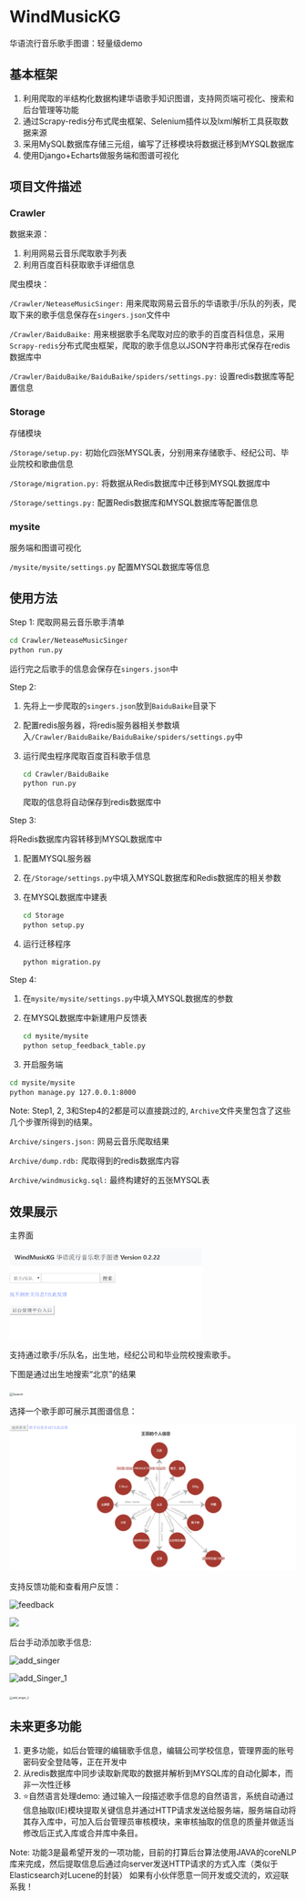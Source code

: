 # WindMusicKG

华语流行音乐歌手图谱：轻量级demo

## 基本框架

1. 利用爬取的半结构化数据构建华语歌手知识图谱，支持网页端可视化、搜索和后台管理等功能
2. 通过Scrapy-redis分布式爬虫框架、Selenium插件以及lxml解析工具获取数据来源
3. 采用MySQL数据库存储三元组，编写了迁移模块将数据迁移到MYSQL数据库
4. 使用Django+Echarts做服务端和图谱可视化

## 项目文件描述

### Crawler

数据来源：

1. 利用网易云音乐爬取歌手列表
2. 利用百度百科获取歌手详细信息

爬虫模块：

`/Crawler/NeteaseMusicSinger:` 用来爬取网易云音乐的华语歌手/乐队的列表，爬取下来的歌手信息保存在`singers.json`文件中

`/Crawler/BaiduBaike:` 用来根据歌手名爬取对应的歌手的百度百科信息，采用`Scrapy-redis`分布式爬虫框架，爬取的歌手信息以JSON字符串形式保存在redis数据库中

`/Crawler/BaiduBaike/BaiduBaike/spiders/settings.py:` 设置redis数据库等配置信息

### Storage

存储模块

`/Storage/setup.py:` 初始化四张MYSQL表，分别用来存储歌手、经纪公司、毕业院校和歌曲信息

`/Storage/migration.py:` 将数据从Redis数据库中迁移到MYSQL数据库中

`/Storage/settings.py:` 配置Redis数据库和MYSQL数据库等配置信息

### mysite

服务端和图谱可视化

`/mysite/mysite/settings.py` 配置MYSQL数据库等信息

## 使用方法

Step 1: 爬取网易云音乐歌手清单

```bash
cd Crawler/NeteaseMusicSinger
python run.py
```

运行完之后歌手的信息会保存在`singers.json`中

Step 2: 

1. 先将上一步爬取的`singers.json`放到`BaiduBaike`目录下

2. 配置redis服务器，将redis服务器相关参数填入`/Crawler/BaiduBaike/BaiduBaike/spiders/settings.py`中

3. 运行爬虫程序爬取百度百科歌手信息

   ```bash
   cd Crawler/BaiduBaike
   python run.py
   ```

   爬取的信息将自动保存到redis数据库中

Step 3:

将Redis数据库内容转移到MYSQL数据库中

1. 配置MYSQL服务器

2. 在`/Storage/settings.py`中填入MYSQL数据库和Redis数据库的相关参数

3. 在MYSQL数据库中建表

   ```bash
   cd Storage
   python setup.py
   ```

4. 运行迁移程序

   ```bash
   python migration.py
   ```

Step 4:

1. 在`mysite/mysite/settings.py`中填入MYSQL数据库的参数

2. 在MYSQL数据库中新建用户反馈表

   ```bash
   cd mysite/mysite
   python setup_feedback_table.py
   ```

3. 开启服务端

```bash
cd mysite/mysite
python manage.py 127.0.0.1:8000
```

Note: Step1, 2, 3和Step4的2都是可以直接跳过的, `Archive`文件夹里包含了这些几个步骤所得到的结果。

`Archive/singers.json:` 网易云音乐爬取结果

`Archive/dump.rdb:` 爬取得到的redis数据库内容

`Archive/windmusickg.sql:` 最终构建好的五张MYSQL表

## 效果展示

主界面

<img src="\Img\Main.png" alt="Main" style="zoom:33%;" />

支持通过歌手/乐队名，出生地，经纪公司和毕业院校搜索歌手。

下图是通过出生地搜索“北京”的结果

<img src="C:\Users\HuangDafeng\Desktop\workstation\WindMusicKG\Img\search.PNG" alt="Search" style="zoom:38%;" />

选择一个歌手即可展示其图谱信息：

![singer](\Img\singer.PNG)

支持反馈功能和查看用户反馈：

![feedback](C:\Users\HuangDafeng\Desktop\workstation\WindMusicKG\Img\feedback.PNG)

![](C:\Users\HuangDafeng\Desktop\workstation\WindMusicKG\Img\view_feedback.PNG)

后台手动添加歌手信息:

![add_singer](C:\Users\HuangDafeng\Desktop\workstation\WindMusicKG\Img\add_singer.PNG)

![add_Singer_1](C:\Users\HuangDafeng\Desktop\workstation\WindMusicKG\Img\add_singer_1.PNG)

<img src="C:\Users\HuangDafeng\Desktop\workstation\WindMusicKG\Img\add_singer_2.PNG" alt="add_singer_2" style="zoom:33%;" />

## 未来更多功能

1. 更多功能，如后台管理的编辑歌手信息，编辑公司学校信息，管理界面的账号密码安全登陆等，正在开发中
2. 从redis数据库中同步读取新爬取的数据并解析到MYSQL库的自动化脚本，而非一次性迁移
3. :star:自然语言处理demo: 通过输入一段描述歌手信息的自然语言，系统自动通过信息抽取(IE)模块提取关键信息并通过HTTP请求发送给服务端，服务端自动将其存入库中，可加入后台管理员审核模块，来审核抽取的信息的质量并做适当修改后正式入库或合并库中条目。

Note: 功能3是最希望开发的一项功能，目前的打算后台算法使用JAVA的coreNLP库来完成，然后提取信息后通过向server发送HTTP请求的方式入库（类似于Elasticsearch对Lucene的封装） 如果有小伙伴愿意一同开发或交流的，欢迎联系我！

